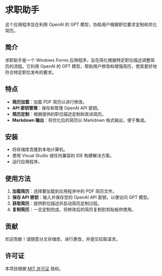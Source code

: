 # 求职助手

这个应用程序旨在利用 OpenAI 的 GPT 模型，协助用户根据职位要求定制和优化简历。

## 简介

求职助手是一个 Windows Forms 应用程序，旨在简化根据特定职位描述调整简历的流程。它利用 OpenAI 的 GPT 模型，帮助用户修改和增强简历，使其更好地符合特定职位发布的要求。

## 特点

- **简历加载**：加载 PDF 简历以进行修改。
- **API 密钥管理**：保存和管理 OpenAI API 密钥。
- **简历定制**：根据提供的职位描述定制和改进简历。
- **Markdown 输出**：将优化后的简历以 Markdown 格式输出，便于集成。

## 安装

- 将存储库克隆到本地计算机。
- 使用 Visual Studio 或任何兼容的 IDE 构建解决方案。
- 运行应用程序。

## 使用方法

1. **加载简历**：选择要加载到应用程序中的 PDF 简历文件。
2. **保存 API 密钥**：输入并保存您的 OpenAI API 密钥，以便访问 GPT 模型。
3. **获取简历**：提供职位描述并启动简历定制过程。
4. **复制简历**：一旦定制完成，将修改后的简历复制到剪贴板供使用。

## 贡献

欢迎贡献！请随意分叉存储库，进行更改，并提交拉取请求。

## 许可证

本项目根据 [MIT 许可证](LICENSE) 授权。
